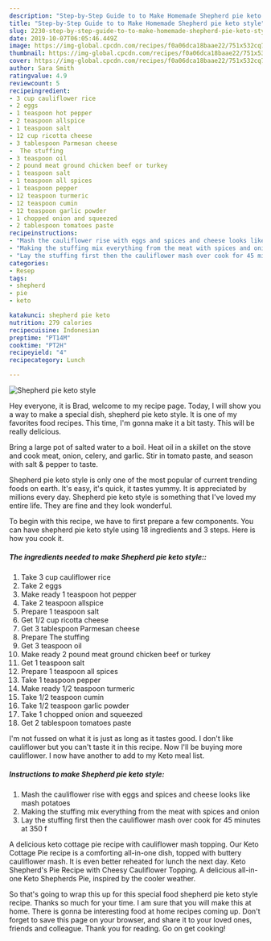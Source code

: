 ```yaml
---
description: "Step-by-Step Guide to to Make Homemade Shepherd pie keto style"
title: "Step-by-Step Guide to to Make Homemade Shepherd pie keto style"
slug: 2230-step-by-step-guide-to-to-make-homemade-shepherd-pie-keto-style
date: 2019-10-07T06:05:46.449Z
image: https://img-global.cpcdn.com/recipes/f0a06dca18baae22/751x532cq70/shepherd-pie-keto-style-recipe-main-photo.jpg
thumbnail: https://img-global.cpcdn.com/recipes/f0a06dca18baae22/751x532cq70/shepherd-pie-keto-style-recipe-main-photo.jpg
cover: https://img-global.cpcdn.com/recipes/f0a06dca18baae22/751x532cq70/shepherd-pie-keto-style-recipe-main-photo.jpg
author: Sara Smith
ratingvalue: 4.9
reviewcount: 5
recipeingredient:
- 3 cup cauliflower rice
- 2 eggs
- 1 teaspoon hot pepper
- 2 teaspoon allspice
- 1 teaspoon salt
- 12 cup ricotta cheese
- 3 tablespoon Parmesan cheese
-  The stuffing
- 3 teaspoon oil
- 2 pound meat ground chicken beef or turkey
- 1 teaspoon salt
- 1 teaspoon all spices
- 1 teaspoon pepper
- 12 teaspoon turmeric
- 12 teaspoon cumin
- 12 teaspoon garlic powder
- 1 chopped onion and squeezed
- 2 tablespoon tomatoes paste
recipeinstructions:
- "Mash the cauliflower rise with eggs and spices and cheese looks like mash potatoes"
- "Making the stuffing mix everything from the meat with spices and onion"
- "Lay the stuffing first then the cauliflower mash over cook for 45 minutes at 350 f"
categories:
- Resep
tags:
- shepherd
- pie
- keto

katakunci: shepherd pie keto
nutrition: 279 calories
recipecuisine: Indonesian
preptime: "PT14M"
cooktime: "PT2H"
recipeyield: "4"
recipecategory: Lunch

---
```



![Shepherd pie keto style](https://img-global.cpcdn.com/recipes/f0a06dca18baae22/751x532cq70/shepherd-pie-keto-style-recipe-main-photo.jpg)

Hey everyone, it is Brad, welcome to my recipe page. Today, I will show you a way to make a special dish, shepherd pie keto style. It is one of my favorites food recipes. This time, I'm gonna make it a bit tasty. This will be really delicious.

Bring a large pot of salted water to a boil. Heat oil in a skillet on the stove and cook meat, onion, celery, and garlic. Stir in tomato paste, and season with salt &amp; pepper to taste.

Shepherd pie keto style is only one of the most popular of current trending foods on earth. It's easy, it's quick, it tastes yummy. It is appreciated by millions every day. Shepherd pie keto style is something that I've loved my entire life. They are fine and they look wonderful.


To begin with this recipe, we have to first prepare a few components. You can have shepherd pie keto style using 18 ingredients and 3 steps. Here is how you cook it.

##### The ingredients needed to make Shepherd pie keto style::

1. Take 3 cup cauliflower rice
1. Take 2 eggs
1. Make ready 1 teaspoon hot pepper
1. Take 2 teaspoon allspice
1. Prepare 1 teaspoon salt
1. Get 1/2 cup ricotta cheese
1. Get 3 tablespoon Parmesan cheese
1. Prepare  The stuffing
1. Get 3 teaspoon oil
1. Make ready 2 pound meat ground chicken beef or turkey
1. Get 1 teaspoon salt
1. Prepare 1 teaspoon all spices
1. Take 1 teaspoon pepper
1. Make ready 1/2 teaspoon turmeric
1. Take 1/2 teaspoon cumin
1. Take 1/2 teaspoon garlic powder
1. Take 1 chopped onion and squeezed
1. Get 2 tablespoon tomatoes paste


I&#39;m not fussed on what it is just as long as it tastes good. I don&#39;t like cauliflower but you can&#39;t taste it in this recipe. Now I&#39;ll be buying more cauliflower. I now have another to add to my Keto meal list. 

##### Instructions to make Shepherd pie keto style:

1. Mash the cauliflower rise with eggs and spices and cheese looks like mash potatoes
1. Making the stuffing mix everything from the meat with spices and onion
1. Lay the stuffing first then the cauliflower mash over cook for 45 minutes at 350 f


A delicious keto cottage pie recipe with cauliflower mash topping. Our Keto Cottage Pie recipe is a comforting all-in-one dish, topped with buttery cauliflower mash. It is even better reheated for lunch the next day. Keto Shepherd&#39;s Pie Recipe with Cheesy Cauliflower Topping. A delicious all-in-one Keto Shepherds Pie, inspired by the cooler weather. 

So that's going to wrap this up for this special food shepherd pie keto style recipe. Thanks so much for your time. I am sure that you will make this at home. There is gonna be interesting food at home recipes coming up. Don't forget to save this page on your browser, and share it to your loved ones, friends and colleague. Thank you for reading. Go on get cooking!
